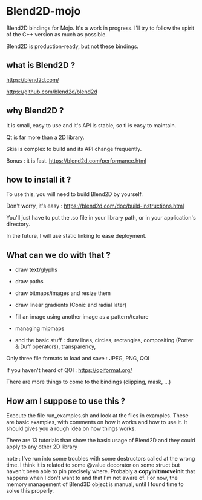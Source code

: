 # Blend2D-mojo

Blend2D bindings for Mojo. It's a work in progress.
I'll try to follow the spirit of the C++ version as much as possible.

Blend2D is production-ready, but not these bindings.

## what is Blend2D ?

https://blend2d.com/

https://github.com/blend2d/blend2d

## why Blend2D ?
It is small, easy to use and it's API is stable, so ti is easy to maintain.

Qt is far more than a 2D library.

Skia is complex to build and its API change frequently.

Bonus : it is fast.
https://blend2d.com/performance.html

## how to install it ?
To use this, you will need to build Blend2D by yourself.

Don't worry, it's easy :
https://blend2d.com/doc/build-instructions.html

You'll just have to put the .so file in your library path, or in your application's directory.

In the future, I will use static linking to ease deployment.

## What can we do with that ?

- draw text/glyphs

- draw paths

- draw bitmaps/images and resize them
  
- draw linear gradients (Conic and radial later)

- fill an image using another image as a pattern/texture

- managing mipmaps

- and the basic stuff : draw lines, circles, rectangles, compositing (Porter & Duff operators), transparency, 

Only three file formats to load and save : JPEG, PNG, QOI

If you haven't heard of QOI : https://qoiformat.org/

There are more things to come to the bindings (clipping, mask, ...)

## How am I suppose to use this ?

Execute the file run_examples.sh and look at the files in examples.
These are basic examples, with comments on how it works and how to use it.
It should gives you a rough idea on how things works.

There are 13 tutorials than show the basic usage of Blend2D and they could apply to any other 2D library

note : I've run into some troubles with  some destructors called at the wrong time. I think it is related to some @value decorator on some struct 
but haven't been able to pin precisely where. Probably a __copyinit__/__moveinit__ that happens when I don't want to and that I'm not aware of.
For now, the memory management of Blend3D object is manual, until I found time to solve this properly.
